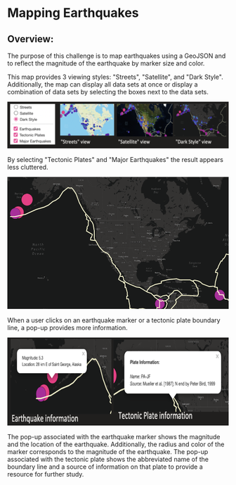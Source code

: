 # Mapping Earthquakes

## Overview:
The purpose of this challenge is to map earthquakes using a GeoJSON and to reflect the magnitude of the earthquake by marker size and color.

This map provides 3 viewing styles: "Streets", "Satellite", and "Dark Style". Additionally, the map can display all data sets at once or display a combination of data sets by selecting the boxes next to the data sets.  

<img src ="https://github.com/laurlen2112/mapping_earthquakes/blob/main/resources/overview%20picture.png"/>

By selecting "Tectonic Plates" and "Major Earthquakes" the result appears less cluttered.

<img src ="https://github.com/laurlen2112/mapping_earthquakes/blob/main/resources/dark%20maj%20quakes%20and%20plates.png" width ="800" height ="300"/>

When a user clicks on an earthquake marker or a tectonic plate boundary line, a pop-up provides more information.

<img src ="https://github.com/laurlen2112/mapping_earthquakes/blob/main/resources/popups.png" width = 700 height ="200"/>

The pop-up associated with the earthquake marker shows the magnitude and the location of the earthquake.  Additionally, the radius and color of the marker corresponds to the magnitude of the earthquake.  The pop-up associated with the tectonic plate shows the abbreviated name of the boundary line and a source of information on that plate to provide a resource for further study.
